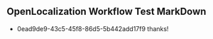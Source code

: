 ## OpenLocalization Workflow Test MarkDown
* 0ead9de9-43c5-45f8-86d5-5b442add17f9 
thanks!<!--HONumber=Mar16_HO2-->
